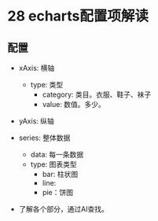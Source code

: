 # 28 echarts配置项解读

## 配置
- xAxis: 横轴
    - type: 类型
        - category: 类目。衣服、鞋子、袜子
        - value: 数值。多少。
- yAxis: 纵轴
- series: 整体数据
    - data: 每一条数据
    - type: 图表类型
        - bar: 柱状图
        - line: 
        - pie：饼图


- 了解各个部分，通过AI查找。